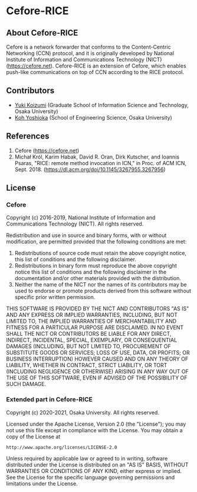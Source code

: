 # Cefore-RICE
## About Cefore-RICE
Cefore is a network forwarder that conforms to the Content-Centric Networking (CCN) protocol, and it is originally developed by National Institute of Information and Communications Technology (NICT) (https://cefore.net). Cefore-RICE is an extension of Cefore, which enables push-like communications on top of CCN according to the RICE protocol.

## Contributors
- [Yuki Koizumi](@yuki-koizumi) (Graduate School of Information Science and Technology, Osaka University)
- [Koh Yoshioka](@KoYosok) (School of Engineering Science, Osaka University)

## References
1. Cefore (https://cefore.net)
1. Michał Król, Karim Habak, David R. Oran, Dirk  Kutscher, and Ioannis  Psaras, "RICE: remote method invocation in ICN," in Proc. of ACM ICN, Sept. 2018. (https://dl.acm.org/doi/10.1145/3267955.3267956)

## License
### Cefore
Copyright (c) 2016-2019, National Institute of Information and Communications Technology (NICT). All rights reserved.

Redistribution and use in source and binary forms, with or without modification, are permitted provided that the following conditions are met:
1. Redistributions of source code must retain the above copyright notice, this list of conditions and the following disclaimer.
2. Redistributions in binary form must reproduce the above copyright notice this list of conditions and the following disclaimer in the documentation and/or other materials provided with the distribution.
3. Neither the name of the NICT nor the names of its contributors may be used to endorse or promote products derived from this software without specific prior written permission.

THIS SOFTWARE IS PROVIDED BY THE NICT AND CONTRIBUTORS "AS IS" AND ANY EXPRESS OR IMPLIED WARRANTIES, INCLUDING, BUT NOT LIMITED TO, THE IMPLIED WARRANTIES OF MERCHANTABILITY AND FITNESS FOR A PARTICULAR PURPOSE ARE DISCLAIMED. IN NO EVENT SHALL THE NICT OR CONTRIBUTORS BE LIABLE FOR ANY DIRECT, INDIRECT, INCIDENTAL, SPECIAL, EXEMPLARY, OR CONSEQUENTIAL DAMAGES (INCLUDING, BUT NOT LIMITED TO, PROCUREMENT OF SUBSTITUTE GOODS OR SERVICES; LOSS OF USE, DATA, OR PROFITS; OR BUSINESS INTERRUPTION) HOWEVER CAUSED AND ON ANY THEORY OF LIABILITY, WHETHER IN CONTRACT, STRICT LIABILITY, OR TORT (INCLUDING NEGLIGENCE OR OTHERWISE) ARISING IN ANY WAY OUT OF THE USE OF THIS SOFTWARE, EVEN IF ADVISED OF THE POSSIBILITY OF SUCH DAMAGE.

### Extended part in Cefore-RICE
Copyright (c) 2020-2021, Osaka University. All rights reserved.

Licensed under the Apache License, Version 2.0 (the "License"); you may not use this file except in compliance with the License.  You may obtain a copy of the License at

    http://www.apache.org/licenses/LICENSE-2.0

Unless required by applicable law or agreed to in writing, software distributed under the License is distributed on an "AS IS" BASIS, WITHOUT WARRANTIES OR CONDITIONS OF ANY KIND, either express or implied.  See the License for the specific language governing permissions and limitations under the License.
